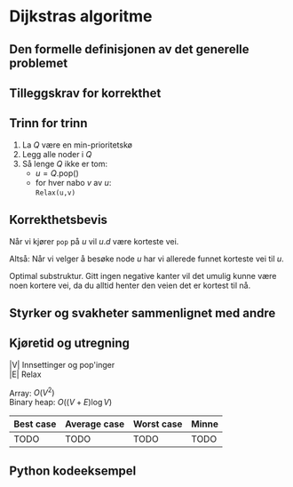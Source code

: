 # Dijkstras algoritme
<!-- [J11] Forstå Dijkstra -->

<!-- 
1. Kjenne den formelle definisjonen av det generelle problemet den løser
2. Kjenne til eventuelle tilleggskrav den stiller for å være korrekt
3. Vite hvordan den oppfører seg; kunne utføre algoritmen, trinn for trinn!
4. Forstå korrekthetsbeviset; hvordan og hvorfor virker algoritmen egentlig?
5. Kjenne til eventuelle styrker eller svakheter, sammenlignet med andre
6. Kjenne kjøretidene under ulike omstendigheter, og forstå utregningen
-->

## Den formelle definisjonen av det generelle problemet
<!-- Et problem er relasjonen mellom input og output -->

## Tilleggskrav for korrekthet
<!-- Korrekhet: algoritmer virker, gir det svaret den skal -->
<!-- Eks: Binary search må ha en sortert liste -->

## Trinn for trinn
<!-- Pseudokode med forklaring -->
1. La $Q$ være en min-prioritetskø
2. Legg alle noder i $Q$
3. Så lenge $Q$ ikke er tom:
    - $u = Q$.pop()
    - for hver nabo $v$ av $u$:  
    `Relax(u,v)`

## Korrekthetsbevis

Når vi kjører `pop` på $u$ vil $u.d$ være korteste vei.

Altså: Når vi velger å besøke node $u$ har vi allerede funnet korteste vei til $u$.

Optimal substruktur. Gitt ingen negative kanter vil det umulig kunne være noen kortere vei, da du alltid henter den veien det er kortest til nå.

## Styrker og svakheter sammenlignet med andre

## Kjøretid og utregning
<!-- Under ulike omstendigheter -->

|V| Innsettinger og pop'inger  
|E| Relax

Array: $O(V^2)$  
Binary heap: $O((V+E)\log V)$

Best case | Average case | Worst case | Minne
---------|----------|---------|---------
 TODO | TODO | TODO | TODO

## Python kodeeksempel
